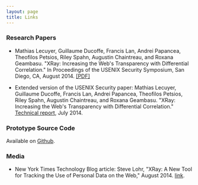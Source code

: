 ```yaml
---
layout: page
title: Links
---
```


### Research Papers

* Mathias Lecuyer, Guillaume Ducoffe, Francis Lan, Andrei Papancea,
Theofilos Petsios, Riley Spahn, Augustin Chaintreau, and Roxana Geambasu. 
"XRay: Increasing the Web's Transparency with Differential Correlation."
In Proceedings of the USENIX Security Symposium, San Diego, CA, August 2014.
<a href="{{ site.baseurl }}/public/usenix14lecuyer.pdf" target="_top">[PDF]</a>

* Extended version of the USENIX Security paper:
Mathias Lecuyer, Guillaume Ducoffe, Francis Lan, Andrei Papancea,
Theofilos Petsios, Riley Spahn, Augustin Chaintreau, and Roxana Geambasu.
"XRay: Increasing the Web's Transparency with Differential Correlation."
<a href="http://arxiv.org/abs/1407.2323" target="_top">Technical report</a>, July 2014.


### Prototype Source Code

Available on <a href="https://github.com/matlecu/xray" target="_top">Github</a>.

### Media

* New York Times Technology Blog article: Steve Lohr, "XRay: A New Tool for Tracking the Use of Personal Data on the Web," August 2014. <a href="http://bits.blogs.nytimes.com/2014/08/18/xray-a-new-tool-for-tracking-the-use-of-personal-data-on-the-web/" target="_top">link</a>.

